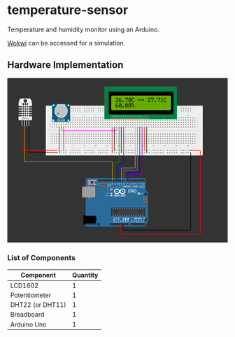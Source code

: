 # temperature-sensor
Temperature and humidity monitor using an Arduino.

[Wokwi](https://wokwi.com/projects/360114684636930049) can be accessed for a simulation.

## Hardware Implementation
![Hardware implementation](imgs/temperature_sensor_arduino.png "Hardware implementation")

### List of Components
| Component        | Quantity    |
| -----------      | ----------- |
| LCD1602          | 1           |
| Potentiometer    | 1           |
| DHT22 (or DHT11) | 1           |
| Breadboard       | 1           |
| Arduino Uno      | 1           | 
